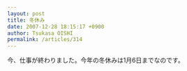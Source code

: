```yaml
---
layout: post
title: 冬休み
date: 2007-12-28 18:15:17 +0900
author: Tsukasa OISHI
permalink: /articles/314
---
```



今、仕事が終わりました。今年の冬休みは1月6日までなのです。  

